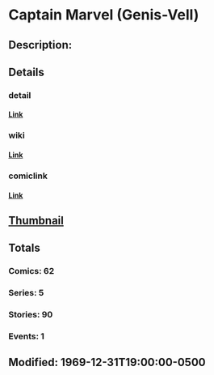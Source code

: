 # Captain Marvel (Genis-Vell)
## Description: 
## Details
### detail
#### [Link](http://marvel.com/characters/9/captain_marvel?utm_campaign=apiRef&utm_source=225578a89fc76f3d20fbffda5d17a88d)
### wiki
#### [Link](http://marvel.com/universe/Photon_(Genis-Vell)?utm_campaign=apiRef&utm_source=225578a89fc76f3d20fbffda5d17a88d)
### comiclink
#### [Link](http://marvel.com/comics/characters/1011096/captain_marvel_genis-vell?utm_campaign=apiRef&utm_source=225578a89fc76f3d20fbffda5d17a88d)
## [Thumbnail](http://i.annihil.us/u/prod/marvel/i/mg/b/40/image_not_available.jpg)
## Totals
### Comics: 62
### Series: 5
### Stories: 90
### Events: 1
## Modified: 1969-12-31T19:00:00-0500